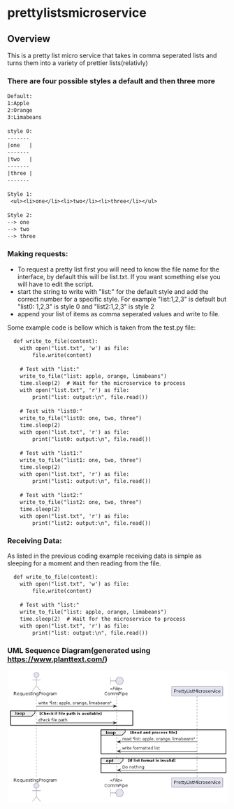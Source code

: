 # prettylistsmicroservice

## Overview

This is a pretty list micro service that takes in comma seperated lists and turns them into a variety of prettier lists(relativly) 

### There are four possible styles a default and then three more
~~~text
Default:
1:Apple
2:Orange
3:Limabeans

style 0:
-------
|one   |
-------
|two   |
-------
|three |
-------

Style 1:
 <ul><li>one</li><li>two</li><li>three</li></ul>

Style 2:
--> one
--> two
--> three
~~~
### Making requests:

- To request a pretty list first you will need to know the file name for the interface, by default this will be list.txt. If you want something else you will have to edit the script.
- start the string to write with "list:" for the default style and add the correct number for a specific style. For example "list:1,2,3" is default but "list0: 1,2,3" is style 0 and "list2:1,2,3" is style 2
- append your list of items as comma seperated values and write to file.

Some example code is bellow which is taken from the test.py file: 
```
  def write_to_file(content):
    with open("list.txt", 'w') as file:
        file.write(content)

    # Test with "list:"
    write_to_file("list: apple, orange, limabeans")
    time.sleep(2)  # Wait for the microservice to process
    with open("list.txt", 'r') as file:
        print("list: output:\n", file.read())
        
    # Test with "list0:"
    write_to_file("list0: one, two, three")
    time.sleep(2)
    with open("list.txt", 'r') as file:
        print("list0: output:\n", file.read())

    # Test with "list1:"
    write_to_file("list1: one, two, three")
    time.sleep(2)
    with open("list.txt", 'r') as file:
        print("list1: output:\n", file.read())
        
    # Test with "list2:"
    write_to_file("list2: one, two, three")
    time.sleep(2)
    with open("list.txt", 'r') as file:
        print("list2: output:\n", file.read())
```



### Receiving Data:

As listed in the previous coding example receiving data is simple as sleeping for a moment and then reading from the file. 
```
  def write_to_file(content):
    with open("list.txt", 'w') as file:
        file.write(content)

    # Test with "list:"
    write_to_file("list: apple, orange, limabeans")
    time.sleep(2)  # Wait for the microservice to process
    with open("list.txt", 'r') as file:
        print("list: output:\n", file.read())
```

### UML Sequence Diagram(generated using https://www.planttext.com/)

![UML](uml.png)
